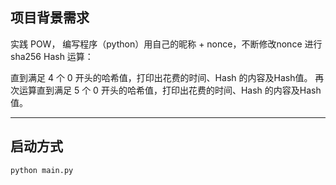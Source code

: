 ## 项目背景需求

实践 POW， 编写程序（python）用自己的昵称 + nonce，不断修改nonce 进行 sha256 Hash 运算：

直到满足 4 个 0 开头的哈希值，打印出花费的时间、Hash 的内容及Hash值。
再次运算直到满足 5 个 0 开头的哈希值，打印出花费的时间、Hash 的内容及Hash值。


---

## 启动方式

`python main.py`
